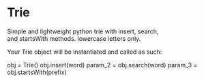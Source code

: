 # Trie

Simple and lightweight python trie with insert, search, and startsWith methods. lowercase letters only.

Your Trie object will be instantiated and called as such:

obj = Trie()
obj.insert(word)
param_2 = obj.search(word)
param_3 = obj.startsWith(prefix)
